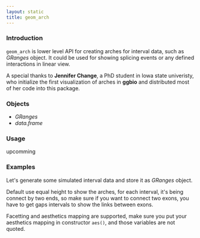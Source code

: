 ```yaml
---
layout: static
title: geom_arch
---
```

<!--roptions dev='png', fig.width=8, fig.height=8, fig.path = "geom_arch-" -->
<!--begin.rcode setup, message = FALSE, echo = FALSE, warning = FALSE
    render_jekyll()
    opts_knit$set(imgur.key = "7733c9b660907f0975935cc9ba657413")
    opts_knit$set(upload = TRUE)
end.rcode-->

### Introduction
`geom_arch` is lower level API for creating arches for interval data,
such as *GRanges* object. It could be used for showing splicing events or any
defined interactions in linear view.

A special thanks to **Jennifer Change**, a PhD student in
Iowa state univeristy, who initialize the first visualization of arches in
**ggbio** and distributed most of her code into this package.

### Objects
  * *GRanges*
  * *data.frame* 
  
### Usage
  upcomming
  
### Examples

Let's generate some simulated interval data and store it as *GRanges* object.

<!--begin.rcode message = FALSE, warning = FALSE
set.seed(1)
N <- 100
library(ggbio)
library(GenomicRanges)
## =======================================
##  simmulated GRanges
## =======================================
gr <- GRanges(seqnames = 
              sample(c("chr1", "chr2", "chr3"),
                     size = N, replace = TRUE),
              IRanges(
                      start = sample(1:300, size = N, replace = TRUE),
                      width = sample(70:75, size = N,replace = TRUE)),
              strand = sample(c("+", "-", "*"), size = N, 
                replace = TRUE),
              value = rnorm(N, 10, 3), score = rnorm(N, 100, 30),
              sample = sample(c("Normal", "Tumor"), 
                size = N, replace = TRUE),
              pair = sample(letters, size = N, 
                replace = TRUE))
end.rcode-->

Default use equal height to show the arches, for each interval, it's being
connect by two ends, so make sure if you want to connect two exons, you have to
get gaps intervals to show the links between exons. 

<!--begin.rcode message = FALSE, warning = FALSE
## =======================================
##  default
## =======================================
ggplot() + geom_arch(gr)
end.rcode-->

Facetting and aesthetics mapping are supported, make sure you put your
aesthetics mapping in constructor `aes()`, and those variables are not quoted.

<!--begin.rcode message = FALSE, warning = FALSE
## =======================================
##  facetting and aesthetics
## =======================================
ggplot() + geom_arch(gr, aes(color = value, height = value, size = value),
                     alpha = 0.2, facets = sample ~ seqnames)

end.rcode-->


